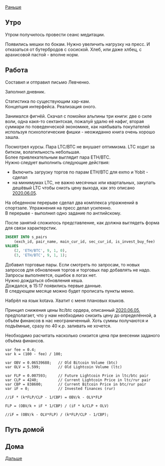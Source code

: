 [Раньше](2020.09.02.md)  
## Утро
Утром получилось провести сеанс медитации.  

Появились мешки по бокам. Нужно увеличить нагрузку на пресс. И отказаться от бутербродов с сосиской. Хлеб, или даже хлбец, с арахисовой пастой - вполне норм.
## Работа
Составил и отправил письмо Левченко.

Заполнил дневник.

Статистика по существующим хар-кам.  
Концепция интерфейса.
Реализация оного.

Занимался фигнёй. Скачал с помойки альпины три книги: две о силе воли, одна какя-то сектантская, пожалуй удалю её нафиг, вторая суммари по поведенческой экономике, как наябывать покупателей используя психологические фишки - неожиданно книга очень хорошо зашла.

Посмотрел курсы. Пара LTC/BTC не внушает оптимизма. LTC ходит за битком, волатильность небольшая.  
Более привлекательным выглядит пара ETH/BTC.  
Нужно следует выполнить следующие действия:
 - Включить загрузку торгов по парам ETH/BTC для exmo и Yobit - сделал
 - на минимумах LTC, не важно месячных или квартальных, закупать дешёвый LTC чтобы снизть цену выхода, как это описано [2020.06.05](2020.06.05.md).

На обеденном перерыве сделал два комплекса упражнений в спортзале. Упражнения на пресс делал усиленно.  
В перерыве - выполнил одно задание по английскому.

После занятий сложилось представление, как должна выглядеть форма для связи характерстик.

```SQL
INSERT INTO s_pairs 
    (exch_id, pair_name, main_cur_id, sec_cur_id, is_invest_buy_fee)
VALUES
    (2, 'ETH/BTC', 9, 1, 0),
    (3, 'ETH/BTC', 9, 1, 1);
```
Добавил торговые пары. Если смотреть по запросам, то новых запросов для обновления торгов и торговых пар добавлять не надо.  
Запросы выполняется, ошибок в логах нет.  
Нужно дождаться обновления кеша.  
Дождался, в 15:17 появились первые данные.  
В следующем месяце можно будет прописать пункты меню.

Набрёл на язык kotava. Хватит с меня плановых языков.

Принцип снижения цены ltc/btc ордера, описанный [2020.06.05](2020.06.05.md), предполагает, что у нам необходимо снизить цену до определённой, а объём финансов в нас неограниченный. Хоть суммы получаются и подъёмные, сразу по 40 к.р. заливать не хочется.

Необходимо расчитать насколько снизится цена при внесении заданого объёма финансов.
```JS
var fee = 0.4;
var k = (100 - fee) / 100;

var OBV = 0.06539688;   // Old Bitcoin Volume (btc)
var OLV = 5.599;        // Old Lightcoin Volume (ltc)

var FLP = 0.007593;     // Future Lightcoin Price in ltc/btc pair
var CLP = 4240;         // Current Lightcoin Price in ltc/rur pair
var CBP = 838600;       // Current Bitcoin Price in btc/rur pair
var iF = 0;             // Invested finances (rur)

//iF * (k*FLP/CLP - 1/CBP) = OBV/k - OLV*FLP

FLP = (OBV/k + iF * 1/CBP) / (iF * k/CLP + OLV)

//iF = (OBV/k - OLV*FLP) / (k*FLP/CLP - 1/CBP);
```


## Путь домой
## Дома
[Дальше](2020.09.04.md)